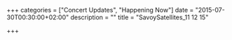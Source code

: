 +++
categories = ["Concert Updates", "Happening Now"]
date = "2015-07-30T00:30:00+02:00"
description = ""
title = "SavoySatellites_11 12 15"

+++

